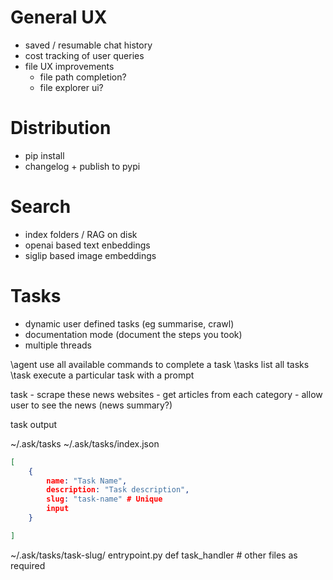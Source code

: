 # General UX
- saved / resumable chat history
- cost tracking of user queries
- file UX improvements
    - file path completion?
    - file explorer ui?

# Distribution

- pip install
- changelog + publish to pypi


# Search
- index folders / RAG on disk
- openai based text enbeddings
- siglip based image embeddings


# Tasks

- dynamic user defined tasks (eg summarise, crawl)
- documentation mode (document the steps you took)
- multiple threads

\agent  use all available commands to complete a task
\tasks  list all tasks
\task   execute a particular task with a prompt


task
    - scrape these news websites
    - get articles from each category
    - allow user to see the news (news summary?)


task output

~/.ask/tasks
~/.ask/tasks/index.json
```json
[
    {
        name: "Task Name",
        description: "Task description",
        slug: "task-name" # Unique
        input
    }

]
```

~/.ask/tasks/task-slug/
    entrypoint.py
        def task_handler
    # other files as required